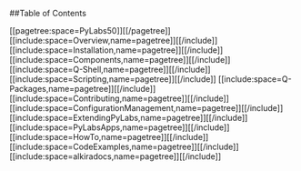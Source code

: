 ##Table of Contents

[[pagetree:space=PyLabs50]][[/pagetree]]
[[include:space=Overview,name=pagetree]][[/include]]
[[include:space=Installation,name=pagetree]][[/include]]
[[include:space=Components,name=pagetree]][[/include]]
[[include:space=Q-Shell,name=pagetree]][[/include]]
[[include:space=Scripting,name=pagetree]][[/include]]
[[include:space=Q-Packages,name=pagetree]][[/include]]
[[include:space=Contributing,name=pagetree]][[/include]]
[[include:space=ConfigurationManagement,name=pagetree]][[/include]]
[[include:space=ExtendingPyLabs,name=pagetree]][[/include]]
[[include:space=PyLabsApps,name=pagetree]][[/include]]
[[include:space=HowTo,name=pagetree]][[/include]]
[[include:space=CodeExamples,name=pagetree]][[/include]]
[[include:space=alkiradocs,name=pagetree]][[/include]]